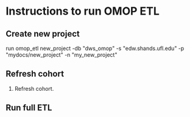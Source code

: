 # Instructions to run OMOP ETL

## Create new project

run omop_etl new_project -db "dws_omop" -s "edw.shands.ufl.edu" -p "mydocs/new_project" -n "my_new_project"

## Refresh cohort

1. Refresh cohort.



## Run full ETL
